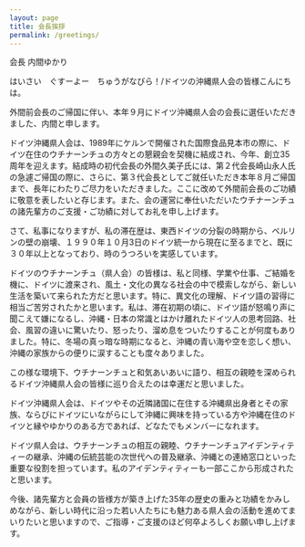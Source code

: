 ```yaml
---
layout: page
title: 会長挨拶
permalink: /greetings/
---
```


会長 内間ゆかり

はいさい　ぐすーよー　ちゅうがなびら！/ドイツの沖縄県人会の皆様こんにちは。

外間前会長のご帰国に伴い、本年９月にドイツ沖縄県人会の会長に選任いただきました、内間と申します。

ドイツ沖縄県人会は、1989年にケルンで開催された国際食品見本市の際に、ドイツ在住のウチナーンチュの方々との懇親会を契機に結成され、今年、創立35周年を迎えます。結成時の初代会長の外間久美子氏には、第２代会長崎山永人氏の急遽ご帰国の際に、さらに、第３代会長としてご就任いただき本年８月ご帰国まで、長年にわたりご尽力をいただきました。ここに改めて外間前会長のご功績に敬意を表したいと存じます。また、会の運営に奉仕いただいたウチナーンチュの諸先輩方のご支援・ご功績に対してお礼を申し上げます。

さて、私事になりますが、私の滞在歴は、東西ドイツの分裂の時期から、ベルリンの壁の崩壊、１９９０年１０月3日のドイツ統一から現在に至るまでと、既に３０年以上となっており、時のうつろいを実感しています。

ドイツのウチナーンチュ（県人会）の皆様は、私と同様、学業や仕事、ご結婚を機に、ドイツに渡来され、風土・文化の異なる社会の中で模索しながら、新しい生活を築いて来られた方だと思います。特に、異文化の理解、ドイツ語の習得に相当ご苦労されたかと思います。私は、滞在初期の頃に、ドイツ語が怒鳴り声に聞こえて嫌になるし、沖縄・日本の常識とはかけ離れたドイツ人の思考回路、社会、風習の違いに驚いたり、怒ったり、溜め息をついたりすることが何度もありました。特に、冬場の真っ暗な時期になると、沖縄の青い海や空を恋しく想い、沖縄の家族からの便りに涙することも度々ありました。

この様な環境下、ウチナーンチュと和気あいあいに語り、相互の親睦を深められるドイツ沖縄県人会の皆様に巡り合えたのは幸運だと思いました。

ドイツ沖縄県人会は、ドイツやその近隣諸国に在住する沖縄県出身者とその家族、ならびにドイツにいながらにして沖縄に興味を持っている方や沖縄在住のドイツと縁やゆかりのある方であれば、どなたでもメンバーになれます。

ドイツ県人会は、ウチナーンチュの相互の親睦、ウチナーンチュアイデンティティーの継承、沖縄の伝統芸能の次世代への普及継承、沖縄との連絡窓口といった重要な役割を担っています。私のアイデンティティーも一部ここから形成されたと思います。

今後、諸先輩方と会員の皆様方が築き上げた35年の歴史の重みと功績をかみしめながら、新しい時代に沿った若い人たちにも魅力ある県人会の活動を進めてまいりたいと思いますので、ご指導・ご支援のほど何卒よろしくお願い申し上げます。

